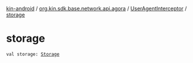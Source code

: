[kin-android](../../index.md) / [org.kin.sdk.base.network.api.agora](../index.md) / [UserAgentInterceptor](index.md) / [storage](./storage.md)

# storage

`val storage: `[`Storage`](../../org.kin.sdk.base.storage/-storage/index.md)
